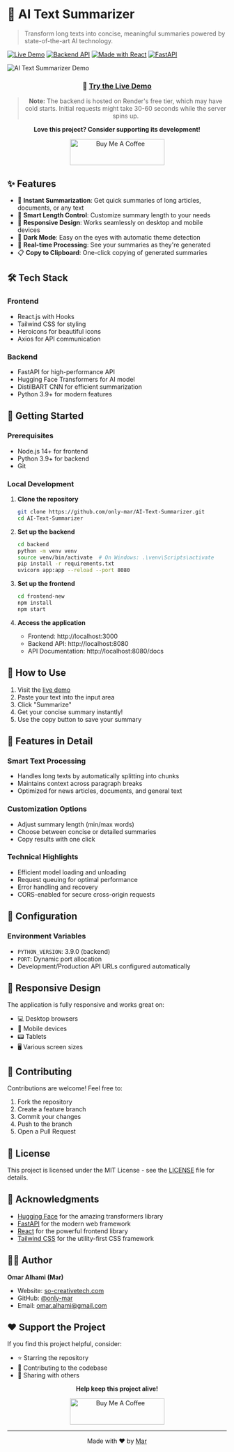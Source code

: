 # 🤖 AI Text Summarizer

> Transform long texts into concise, meaningful summaries powered by state-of-the-art AI technology.

[![Live Demo](https://img.shields.io/badge/Live-Demo-brightgreen)](https://only-mar.github.io/AI-Text-Summarizer)
[![Backend API](https://img.shields.io/badge/Backend-API-blue)](https://ai-text-summarizer-api.onrender.com)
[![Made with React](https://img.shields.io/badge/Made%20with-React-61DAFB?logo=react)](https://reactjs.org/)
[![FastAPI](https://img.shields.io/badge/FastAPI-005571?logo=fastapi)](https://fastapi.tiangolo.com/)

![AI Text Summarizer Demo](https://github.com/only-mar/AI-Text-Summarizer/blob/main/image/image.png)

<div align="center">

### 🚀 [Try the Live Demo](https://omaralhami.github.io/AI-Text-Summarizer/)

> **Note:** The backend is hosted on Render's free tier, which may have cold starts. Initial requests might take 30-60 seconds while the server spins up.

**Love this project? Consider supporting its development!**

<a href="https://www.buymeacoffee.com/onlymar" target="_blank">
  <img src="https://cdn.buymeacoffee.com/buttons/v2/default-yellow.png" alt="Buy Me A Coffee" style="height: 60px !important;width: 217px !important;">
</a>

</div>

## ✨ Features

- 🚀 **Instant Summarization**: Get quick summaries of long articles, documents, or any text
- 🎯 **Smart Length Control**: Customize summary length to your needs
- 📱 **Responsive Design**: Works seamlessly on desktop and mobile devices
- 🌙 **Dark Mode**: Easy on the eyes with automatic theme detection
- 🔄 **Real-time Processing**: See your summaries as they're generated
- 📋 **Copy to Clipboard**: One-click copying of generated summaries

## 🛠️ Tech Stack

### Frontend
- React.js with Hooks
- Tailwind CSS for styling
- Heroicons for beautiful icons
- Axios for API communication

### Backend
- FastAPI for high-performance API
- Hugging Face Transformers for AI model
- DistilBART CNN for efficient summarization
- Python 3.9+ for modern features

## 🚀 Getting Started

### Prerequisites
- Node.js 14+ for frontend
- Python 3.9+ for backend
- Git

### Local Development

1. **Clone the repository**
   ```bash
   git clone https://github.com/only-mar/AI-Text-Summarizer.git
   cd AI-Text-Summarizer
   ```

2. **Set up the backend**
   ```bash
   cd backend
   python -m venv venv
   source venv/bin/activate  # On Windows: .\venv\Scripts\activate
   pip install -r requirements.txt
   uvicorn app:app --reload --port 8080
   ```

3. **Set up the frontend**
   ```bash
   cd frontend-new
   npm install
   npm start
   ```

4. **Access the application**
   - Frontend: http://localhost:3000
   - Backend API: http://localhost:8080
   - API Documentation: http://localhost:8080/docs

## 📖 How to Use

1. Visit the [live demo](https://only-mar.github.io/AI-Text-Summarizer)
2. Paste your text into the input area
3. Click "Summarize"
4. Get your concise summary instantly!
5. Use the copy button to save your summary

## 🌟 Features in Detail

### Smart Text Processing
- Handles long texts by automatically splitting into chunks
- Maintains context across paragraph breaks
- Optimized for news articles, documents, and general text

### Customization Options
- Adjust summary length (min/max words)
- Choose between concise or detailed summaries
- Copy results with one click

### Technical Highlights
- Efficient model loading and unloading
- Request queuing for optimal performance
- Error handling and recovery
- CORS-enabled for secure cross-origin requests

## 🔧 Configuration

### Environment Variables
- `PYTHON_VERSION`: 3.9.0 (backend)
- `PORT`: Dynamic port allocation
- Development/Production API URLs configured automatically

## 📱 Responsive Design

The application is fully responsive and works great on:
- 💻 Desktop browsers
- 📱 Mobile devices
- 📟 Tablets
- 🖥️ Various screen sizes

## 🤝 Contributing

Contributions are welcome! Feel free to:
1. Fork the repository
2. Create a feature branch
3. Commit your changes
4. Push to the branch
5. Open a Pull Request

## 📄 License

This project is licensed under the MIT License - see the [LICENSE](LICENSE) file for details.

## 🙏 Acknowledgments

- [Hugging Face](https://huggingface.co/) for the amazing transformers library
- [FastAPI](https://fastapi.tiangolo.com/) for the modern web framework
- [React](https://reactjs.org/) for the powerful frontend library
- [Tailwind CSS](https://tailwindcss.com/) for the utility-first CSS framework

## 👨‍💻 Author

**Omar Alhami (Mar)**
- Website: [so-creativetech.com](https://so-creativetech.com)
- GitHub: [@only-mar](https://github.com/only-mar)
- Email: omar.alhami@gmail.com

## ❤️ Support the Project

If you find this project helpful, consider:

- ⭐ Starring the repository
- 🍕 Contributing to the codebase
- 📄 Sharing with others

<div align="center">

**Help keep this project alive!**

<a href="https://www.buymeacoffee.com/onlymar" target="_blank">
  <img src="https://cdn.buymeacoffee.com/buttons/v2/default-yellow.png" alt="Buy Me A Coffee" style="height: 60px !important;width: 217px !important;">
</a>

</div>

---

<div align="center">
Made with ❤️ by <a href="https://github.com/only-mar">Mar</a>
</div>
